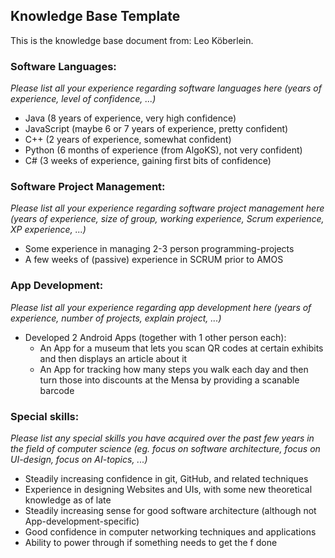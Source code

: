 ## Knowledge Base Template

This is the knowledge base document from: Leo Köberlein.

### Software Languages: 
*Please list all your experience regarding software languages here (years of experience, level of confidence, ...)*
 - Java (8 years of experience, very high confidence)
 - JavaScript (maybe 6 or 7 years of experience, pretty confident)
 - C++ (2 years of experience, somewhat confident) 
 - Python (6 months of experience (from AlgoKS), not very confident)
 - C# (3 weeks of experience, gaining first bits of confidence) 

### Software Project Management: 
*Please list all your experience regarding software project management here (years of experience, size of group, working experience, Scrum experience, XP experience, ...)*
 - Some experience in managing 2-3 person programming-projects 
 - A few weeks of (passive) experience in SCRUM prior to AMOS 

### App Development: 
*Please list all your experience regarding app development here (years of experience, number of projects, explain project, ...)*
 - Developed 2 Android Apps (together with 1 other person each): 
   - An App for a museum that lets you scan QR codes at certain exhibits and then displays an article about it 
   - An App for tracking how many steps you walk each day and then turn those into discounts at the Mensa by providing a scanable barcode 

### Special skills: 
*Please list any special skills you have acquired over the past few years in the field of computer science (eg. focus on software architecture, focus on UI-design, focus on AI-topics, ...)*
 - Steadily increasing confidence in git, GitHub, and related techniques 
 - Experience in designing Websites and UIs, with some new theoretical knowledge as of late 
 - Steadily increasing sense for good software architecture (although not App-development-specific) 
 - Good confidence in computer networking techniques and applications 
 - Ability to power through if something needs to get the f done 
